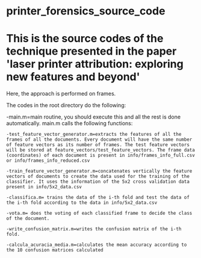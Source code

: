 printer_forensics_source_code
==============================================================================================================================
This is the source codes of the technique presented in the paper 'laser printer attribution: exploring new features and beyond'
==============================================================================================================================

Here, the approach is performed on frames.

The codes in the root directory do the following:

-main.m=main routine, you should execute this and all the rest is done automatically. main.m calls the following functions:

	-test_feature_vector_generator.m=extracts the features of all the frames of all the documents. Every document will have the same number of feature vectors as its number of frames. The test feature vectors will be stored at feature_vectors/test_feature_vectors. The frame data (coordinates) of each document is present in info/frames_info_full.csv or info/frames_info_reduced.csv 

	-train_feature_vector_generator.m=concatenates vertically the feature vectors of documents to create the data used for the training of the classifier. It uses the information of the 5x2 cross validation data present in info/5x2_data.csv

	-classifica.m= trains the data of the i-th fold and test the data of the i-th fold according to the data in info/5x2_data.csv 

	-vota.m= does the voting of each classified frame to decide the class of the document.

	-write_confusion_matrix.m=writes the confusion matrix of the i-th fold.

	-calcula_acuracia_media.m=calculates the mean accuracy according to the 10 confusion matrices calculated

 
